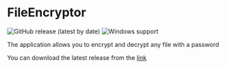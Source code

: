 ﻿# FileEncryptor

![GitHub release (latest by date)](https://img.shields.io/github/v/release/JoystickNS/FileEncrypt)
![Windows support](https://img.shields.io/badge/platform-Windows-blue?logo=windows)

The application allows you to encrypt and decrypt any file with a password

You can download the latest release from the [link](https://github.com/JoystickNS/FileEncryptor/releases)

